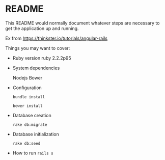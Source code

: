 # README

This README would normally document whatever steps are necessary to get the
application up and running.

Ex from https://thinkster.io/tutorials/angular-rails

Things you may want to cover:

* Ruby version ruby 2.2.2p95

* System dependencies
    
    Nodejs
    Bower

* Configuration
    
    `bundle install`

    `bower install`

* Database creation
    
    `rake db:migrate`
    
* Database initialization
    
    `rake db:seed`

* How to run
    `rails s`